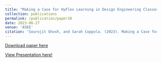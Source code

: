 ```yaml
---
title: "Making a Case for HyFlex Learning in Design Engineering Classes"
collection: publications
permalink: /publication/paper10
date: 2023-06-27
venue: 'ASEE'
citation: 'Sourojit Ghosh, and Sarah Coppola. (2023). Making a Case for HyFlex Learning in Design Engineering Classes. In 2023 ASEE Annual Conference & Exposition.'
---
```

[Download paper here](https://sourojitghosh.github.io/files/Making%20a%20Case%20for%20HyFlex%20Learning%20in%20Design%20Engineering%20Classes.pdf)

[View Presentation here!](https://docs.google.com/presentation/d/1zV_UjExN8rv3lCQYUo03wUyNwaHgJK3TfUJBit0CPJA/edit?usp=sharing)
